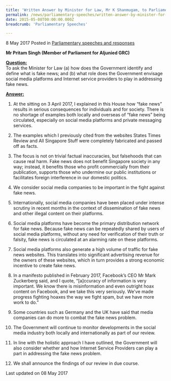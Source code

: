 ```yaml
---
title: 'Written Answer by Minister for Law, Mr K Shanmugam, to Parliamentary Question on the Responsibility of Social Media Platforms and Internet Service Providers in Addressing Fake News'
permalink: /news/parliamentary-speeches/written-answer-by-minister-for-law--mr-k-shanmugam-to-parliament/
date: 2015-05-08T00:00:00.000Z
breadcrumb: 'Parliamentary Speeches'

---
```



8 May 2017 Posted in [Parliamentary speeches and responses](/news/parliamentary-speeches)

**Mr Pritam Singh (Member of Parliament for Aljunied GRC)**

**<u>Question:</u>**  
To ask the Minister for Law (a) how does the Government identify and define what is fake news; and (b) what role does the Government envisage social media platforms and Internet service providers to play in addressing fake news. 



**<u>Answer:</u>**


1. At the sitting on 3 April 2017, I explained in this House how “fake news” results in serious consequences for individuals and for society. There is no shortage of examples both locally and overseas of “fake news” being circulated, especially on social media platforms and private messaging services.


2. The examples which I previously cited from the websites States Times Review and All Singapore Stuff were completely fabricated and passed off as facts.


3. The focus is not on trivial factual inaccuracies, but falsehoods that can cause real harm. Fake news does not benefit Singapore society in any way; instead, it benefits those who profit commercially from their publication, supports those who undermine our public institutions or facilitates foreign interference in our domestic politics.


4. We consider social media companies to be important in the fight against fake news.


5. Internationally, social media companies have been placed under intense scrutiny in recent months in the context of dissemination of fake news and other illegal content on their platforms.


6. Social media platforms have become the primary distribution network for fake news. Because fake news can be repeatedly shared by users of social media platforms, without any need for verification of their truth or falsity, fake news is circulated at an alarming rate on these platforms.


7. Social media platforms also generate a high volume of traffic for fake news websites. This translates into significant advertising revenue for the owners of these websites, which in turn provides a strong economic incentive to create fake news.


8. In a manifesto published in February 2017, Facebook’s CEO Mr Mark Zuckerberg said, and I quote, “[a]ccuracy of information is very important. We know there is misinformation and even outright hoax content on Facebook, and we take this very seriously. We've made progress fighting hoaxes the way we fight spam, but we have more work to do.”


9. Some countries such as Germany and the UK have said that media companies can do more to combat the fake news problem.


10. The Government will continue to monitor developments in the social media industry both locally and internationally as part of our review.


11. In line with the holistic approach I have outlined, the Government will also consider whether and how Internet Service Providers can play a part in addressing the fake news problem.


12. We shall announce the findings of our review in due course.

<p class="right-side-updated">Last updated on 08 May 2017</p> 

